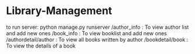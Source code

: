 # Library-Management
to run server: python manage.py runserver 
/author_info : To view author list and add new ones
/book_info : To view booklist and add new ones
/authordetail/author : To view all books written by author
/bookdetail/book : To view the details of a book
